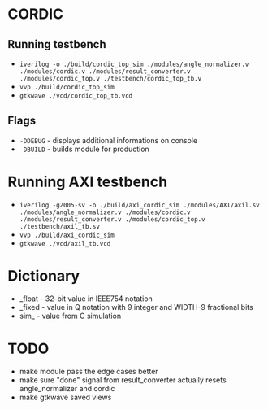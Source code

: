 # CORDIC
## Running testbench
- `iverilog -o ./build/cordic_top_sim ./modules/angle_normalizer.v ./modules/cordic.v ./modules/result_converter.v ./modules/cordic_top.v ./testbench/cordic_top_tb.v`
- `vvp ./build/cordic_top_sim`
- `gtkwave ./vcd/cordic_top_tb.vcd`

## Flags
- `-DDEBUG` - displays additional informations on console
- `-DBUILD` - builds module for production

# Running AXI testbench
- `iverilog -g2005-sv -o ./build/axi_cordic_sim ./modules/AXI/axil.sv ./modules/angle_normalizer.v ./modules/cordic.v ./modules/result_converter.v ./modules/cordic_top.v ./testbench/axil_tb.sv`
- `vvp ./build/axi_cordic_sim`
- `gtkwave ./vcd/axil_tb.vcd`

# Dictionary
- _float - 32-bit value in IEEE754 notation
- _fixed - value in Q notation with 9 integer and WIDTH-9 fractional bits
- sim_ - value from C simulation

# TODO
- make module pass the edge cases better
- make sure "done" signal from result_converter actually resets angle_normalizer and cordic
- make gtkwave saved views